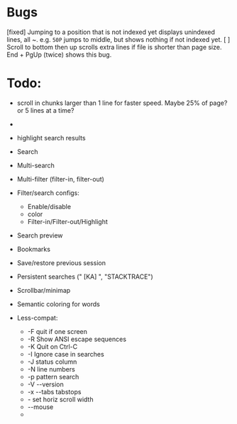 # Bugs

[fixed] Jumping to a position that is not indexed yet displays unindexed lines, all ~.  e.g. `50P` jumps to middle, but shows nothing if not indexed yet.
[     ] Scroll to bottom then up scrolls extra lines if file is shorter than page size.  End + PgUp (twice) shows this bug.

# Todo:
* scroll in chunks larger than 1 line for faster speed.  Maybe 25% of page?  or 5 lines at a time?
*
* highlight search results
* Search
* Multi-search
* Multi-filter (filter-in, filter-out)
* Filter/search configs:
  * Enable/disable
  * color
  * Filter-in/Filter-out/Highlight
* Search preview
* Bookmarks
* Save/restore previous session
* Persistent searches (" [KA] ", "STACKTRACE")
* Scrollbar/minimap
* Semantic coloring for words


* Less-compat:
  * -F quit if one screen
  * -R Show ANSI escape sequences
  * -K Quit on Ctrl-C
  * -I Ignore case in searches
  * -J status column
  * -N line numbers
  * -p pattern search
  * -V --version
  * -x --tabs tabstops
  * -<number> set horiz scroll width
  * --mouse
  *
